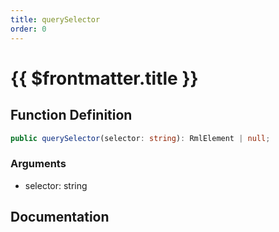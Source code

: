 ```yaml
---
title: querySelector
order: 0
---
```


# {{ $frontmatter.title }}

## Function Definition

```ts
public querySelector(selector: string): RmlElement | null;
```

### Arguments

* selector: string

## Documentation

<!--@include: ./parts/querySelector.md-->
